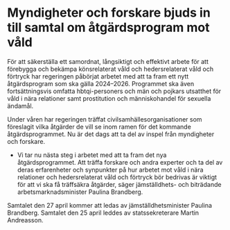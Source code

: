 # Myndigheter och forskare bjuds in till samtal om åtgärdsprogram mot våld

För att säkerställa ett samordnat, långsiktigt och effektivt arbete för att förebygga och bekämpa könsrelaterat våld och hedersrelaterat våld och förtryck har regeringen påbörjat arbetet med att ta fram ett nytt åtgärdsprogram som ska gälla 2024–2026. Programmet ska även fortsättningsvis omfatta hbtqi-personers och män och pojkars utsatthet för våld i nära relationer samt prostitution och människohandel för sexuella ändamål.

Under våren har regeringen träffat civilsamhällesorganisationer som föreslagit vilka åtgärder de vill se inom ramen för det kommande åtgärdsprogrammet. Nu är det dags att ta del av inspel från myndigheter och forskare.

- Vi tar nu nästa steg i arbetet med att ta fram det nya åtgärdsprogrammet. Att träffa forskare och andra experter och ta del av deras erfarenheter och synpunkter på hur arbetet mot våld i nära relationer och hedersrelaterat våld och förtryck bör bedrivas är viktigt för att vi ska få träffsäkra åtgärder, säger jämställdhets- och biträdande arbetsmarknadsminister Paulina Brandberg.

Samtalet den 27 april kommer att ledas av jämställdhetsminister Paulina Brandberg. Samtalet den 25 april leddes av statssekreterare Martin Andreasson.

